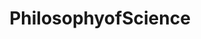 ---
title: PhilosophyofScience
crosslinks:
- climateskeptics
- skeptic
- autotldr
- conspiracy
- shitdenierssay
- CriticalTheory
- holofractal
- GenderCritical
---